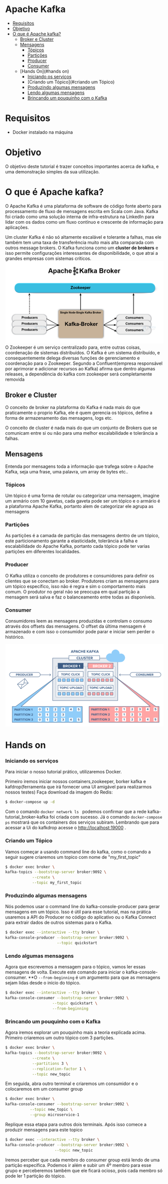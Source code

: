 # Apache Kafka

- [Requisitos](#requisitos)
- [Objetivo](#objetivo)
- [O que é Apache kafka?](#O-que-é-apache-kafka-?)
  - [Broker e Cluster](#broker-e-cluster)
  - [Mensagens](#mensagens)
    - [Tópicos](#tópicos)
    - [Partições](#partições)
    - [Producer](#producer)
    - [Consumer](#consumer)
  - [Hands On](#hands on)
    - [Iniciando os serviços](#iniciando-os-serviços)
    - [Criando um Tópico](#criando um Tópico)
    - [Produzindo algumas mensagens](#produzindo-algumas-mensagens)
    - [Lendo algumas mensagens](#lendo-algumas-mensagens)
    - [Brincando um pouquinho com o Kafka](#brincando-um-pouquinho-com-o-Kafka)
  
  


# Requisitos
- Docker instalado na máquina

# Objetivo
  O objetivo deste tutorial é trazer conceitos importantes acerca de kafka, e uma demonstração simples da sua utilização.

# O que é Apache kafka?
  O Apache Kafka é uma plataforma de software de código fonte aberto para processamento de fluxo de mensagens escrita em Scala com Java. Kafka foi criado como uma solução interna de infra-estrutura na LinkedIn para lidar com os dados como um fluxo contínuo e crescente de informação para aplicações.

  Um cluster Kafka é não só altamente escalável e tolerante a falhas, mas ele também tem uma taxa de transferência muito mais alta comparada com outros message brokers. O Kafka funciona como um **cluster de brokers** e isso permite configurações interessantes de disponibilidade, o que atrai a grandes empresas com sistemas críticos.
  ![Apache kafka](img/Kafka-Broker.webp)
  O Zookeeper é um serviço centralizado para, entre outras coisas, coordenação de sistemas distribuídos. O Kafka é um sistema distribuído, e consequentemente delega diversas funções de gerenciamento e coordenação para o Zookeeper. Segundo a Confluent(empresa  responsável por aprimorar e adicionar recursos ao Kafka)
  afirma que dentro algumas releases, a dependência do kafka com zookeeper será completamente removida
## Broker e Cluster
  O conceito de broker na plataforma do Kafka é nada mais do que praticamente o proprio Kafka, ele é quem gerencia os tópicos, define a forma de armazenamento das mensagens, logs etc.

  O conceito de cluster é nada mais do que um conjunto de Brokers que se comunicam entre si ou não para uma melhor escalabilidade e tolerância a falhas.
  
## Mensagens
  Entenda por mensagens toda a informação que trafega sobre o Apache Kafka, seja uma frase, uma palavra, um array de bytes etc..
### Tópicos
  Um tópico é uma forma de rotular ou categorizar uma mensagem, imagine um armário com 10 gavetas, cada gaveta pode ser um tópico e o armário é a plataforma Apache Kafka, portanto alem de categorizar ele agrupa as mensagens
### Partições
  As partições é a camada de partição das mensagens dentro de um tópico, este particionamento garante a elasticidade, tolerância a falha e escalabilidade do Apache Kafka, portanto cada tópico pode ter varias partições em diferentes localidades.
### Producer
  O Kafka utiliza o conceito de produtores e consumidores para definir os clientes que se conectam ao broker. Produtores criam as mensagens para um tópico específico, isso não é regra e sim o comportamento mais comum. O produtor no geral não se preocupa em qual partição a mensagem será salva e faz o balanceamento entre todas as disponíveis.
### Consumer
  Consumidores leem as mensagens produzidas e controlam o consumo através dos offsets das mensagens. O offset da última mensagem é armazenado e com isso o consumidor pode parar e iniciar sem perder o histórico.

![Workflow kafka](img/apache-kafka-partitions-topics.png)

# Hands on
### Iniciando os serviços
 Para iniciar o nosso tutorial prático, utilizaremos Docker.
 
 Primeiro iremos iniciar nossos containers,zookeeper, borker kafka e kafdrop(ferramenta que irá fornecer uma UI amigável para realizarmos nossos testes)
 Faça download da imagem do Redis:
```bash
$ docker-compose up -d
```
  Com o comando ```docker network ls ``` podemos confirmar que a rede  kafka-tutorial_broker-kafka foi criada com sucesso.
  Já o comando ```docker-compose ps``` mostrará que os containers dos serviços subiram.
  Lembrando que para acessar a Ui do kafkdrop acesse o <http://localhost:19000> .
### Criando um Tópico
  Vamos começar a usando command line do kafka, como o comando a seguir sugere criaremos um topico com nome de "my_first_topic"
 ```bash
$ docker exec broker \
kafka-topics --bootstrap-server broker:9092 \
             --create \
             --topic my_first_topic
 ```
### Produzindo algumas mensagens
  Nós podemos usar o command line do kafka-console-producer para gerar mensagens em um tópico. Isso é útil para esse tutorial, mas na prática usaremos a API do Producer no código do aplicativo ou o Kafka Connect para extrair dados de outros sistemas para o Kafka.
```bash
$ docker exec --interactive --tty broker \
kafka-console-producer --bootstrap-server broker:9092 \
                       --topic quickstart
 ```

### Lendo algumas mensagens
  Agora que escrevemos a mensagem para o tópico, vamos ler essas mensagens de volta. Execute este comando para iniciar o kafka-console-consumer. **O ```--from-beginning``` é um argumento para que as mensagens sejam lidas desde o início do tópico.
  ```bash
$ docker exec --interactive --tty broker \
kafka-console-consumer --bootstrap-server broker:9092 \
                       --topic quickstart \
                       --from-beginning
 ```
### Brincando um pouquinho com o Kafka
  Agora iremos explorar um pouquinho mais a teoria explicada acima.
  Primeiro criaremos um outro tópico com 3 partições.
 ```bash
$ docker exec broker \
kafka-topics --bootstrap-server broker:9092 \
             --create \
             --partitions 3 \
             --replication-factor 1 \
             --topic new_topic
 ```
  Em seguida, abra outro terminal e criaremos um consumidor e o colocaremos em um consumer group
  ```bash
$ docker exec broker \
kafka-console-consumer --bootstrap-server broker:9092 \
             --topic new_topic \
             --group microservice-1
 ``` 
 Replique essa etapa para outros dois terminais.
 Após isso comece a produzir mensagens para este topico
 ```bash
$ docker exec --interactive --tty broker \
kafka-console-producer --bootstrap-server broker:9092 \
                       --topic new_topic
 ```
 Iremos perceber que cada membro do consumer group está lendo de uma partição específica. Podemos ir além e subir um 4º membro para esse grupo e perceberemos também que ele ficará ocioso, pois cada membro só pode ler 1 partição do tópico.
 
